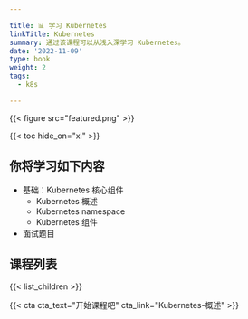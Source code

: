 ```yaml
---

title: 📊 学习 Kubernetes
linkTitle: Kubernetes
summary: 通过该课程可以从浅入深学习 Kubernetes。
date: '2022-11-09'
type: book
weight: 2
tags:
  - k8s

---
```


{{< figure src="featured.png" >}}

{{< toc hide_on="xl" >}}

## 你将学习如下内容

- 基础：Kubernetes 核心组件
  - Kubernetes 概述
  - Kubernetes namespace
  - Kubernetes 组件
- 面试题目

## 课程列表

{{< list_children >}}

{{< cta cta_text="开始课程吧" cta_link="Kubernetes-概述" >}}
